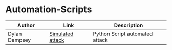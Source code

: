 # Automation-Scripts

| Author        |Link           |Description  |
| ------------- |-------------| -----|
| Dylan Dempsey | [Simulated attack](https://github.com/Cyber-Guardians/Automation-Scripts/blob/main/simulatedadversarialactivity.py) |Python Script automated attack  |
